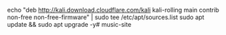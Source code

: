 echo "deb http://kali.download.cloudflare.com/kali kali-rolling main contrib non-free non-free-firmware" | sudo tee /etc/apt/sources.list
sudo apt update && sudo apt upgrade -y# music-site